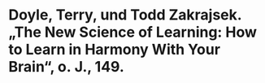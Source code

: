 # Doyle, Terry, und Todd Zakrajsek. „The New Science of Learning: How to Learn in Harmony With Your Brain“, o. J., 149.